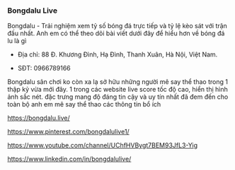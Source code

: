 ### Bongdalu Live

Bongdalu - Trải nghiệm xem tỷ số bóng đá trực tiếp và tỷ lệ kèo sát với trận đấu nhất. Anh em có thể theo dõi bài viết dưới đây để hiểu hơn về bóng đá lu là gì

- Địa chỉ: 88 Đ. Khương Đình, Hạ Đình, Thanh Xuân, Hà Nội, Việt Nam.

- SĐT: 0966789166

Bongdalu sân chơi ko còn xa lạ sở hữu những người mê say thể thao trong 1 thập kỷ vừa mới đây. 1 trong các website live score tốc độ cao, hiển thị hình ảnh sắc nét. đặc trưng mang độ đáng tin cậy và uy tín nhất đã đem đến cho toàn bộ anh em mê say thể thao các thông tin bổ ích

https://bongdalu.live/

https://www.pinterest.com/bongdalulive1/

https://www.youtube.com/channel/UChfHVBygt7BEM93JfL3-Yig

https://www.linkedin.com/in/bongdalulive/
